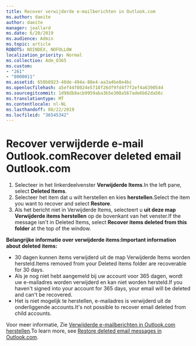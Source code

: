 ```yaml
---
title: Recover verwijderde e-mailberichten in Outlook.com
ms.author: daeite
author: daeite
manager: joallard
ms.date: 6/20/2019
ms.audience: Admin
ms.topic: article
ROBOTS: NOINDEX, NOFOLLOW
localization_priority: Normal
ms.collection: Adm_O365
ms.custom:
- "261"
- "8000011"
ms.assetid: 650b8923-48de-494a-88e4-aa3a4be8e4bc
ms.openlocfilehash: a5ef44f8024e5718f26df9fd4f7f2ef4a6390544
ms.sourcegitcommit: 1d98db8acb9959aba3b5e308a567ade6b62da56c
ms.translationtype: MT
ms.contentlocale: nl-NL
ms.lasthandoff: 08/22/2019
ms.locfileid: "36545342"
---
```

# <a name="recover-deleted-email-outlookcom"></a><span data-ttu-id="03f5e-102">Recover verwijderde e-mail Outlook.com</span><span class="sxs-lookup"><span data-stu-id="03f5e-102">Recover deleted email Outlook.com</span></span>

1. <span data-ttu-id="03f5e-103">Selecteer in het linkerdeelvenster **Verwijderde Items**.</span><span class="sxs-lookup"><span data-stu-id="03f5e-103">In the left pane, select **Deleted Items**.</span></span>
2. <span data-ttu-id="03f5e-104">Selecteer het item dat u wilt herstellen en kies **herstellen**.</span><span class="sxs-lookup"><span data-stu-id="03f5e-104">Select the item you want to recover and select **Restore**.</span></span>
3. <span data-ttu-id="03f5e-105">Als het bericht niet in Verwijderde Items, selecteert u **uit deze map Verwijderde items herstellen** op de bovenkant van het venster.</span><span class="sxs-lookup"><span data-stu-id="03f5e-105">If the message isn't in Deleted Items, select **Recover items deleted from this folder** at the top of the window.</span></span>

 <span data-ttu-id="03f5e-106">**Belangrijke informatie over verwijderde items:**</span><span class="sxs-lookup"><span data-stu-id="03f5e-106">**Important information about deleted items:**</span></span>
  
- <span data-ttu-id="03f5e-107">30 dagen kunnen items verwijderd uit de map Verwijderde Items worden hersteld.</span><span class="sxs-lookup"><span data-stu-id="03f5e-107">Items removed from your Deleted Items folder are recoverable for 30 days.</span></span>
- <span data-ttu-id="03f5e-108">Als je nog niet hebt aangemeld bij uw account voor 365 dagen, wordt uw e-mailadres worden verwijderd en kan niet worden hersteld.</span><span class="sxs-lookup"><span data-stu-id="03f5e-108">If you haven't signed into your account for 365 days, your email will be deleted and can't be recovered.</span></span>
- <span data-ttu-id="03f5e-109">Het is niet mogelijk te herstellen, e-mailadres is verwijderd uit de onderliggende accounts.</span><span class="sxs-lookup"><span data-stu-id="03f5e-109">It's not possible to recover email deleted from child accounts.</span></span>

<span data-ttu-id="03f5e-110">Voor meer informatie, Zie [Verwijderde e-mailberichten in Outlook.com herstellen](https://support.office.com/article/cf06ab1b-ae0b-418c-a4d9-4e895f83ed50?wt.mc_id=Office_Outlook_com_Alchemy).</span><span class="sxs-lookup"><span data-stu-id="03f5e-110">To learn more, see [Restore deleted email messages in Outlook.com](https://support.office.com/article/cf06ab1b-ae0b-418c-a4d9-4e895f83ed50?wt.mc_id=Office_Outlook_com_Alchemy).</span></span>